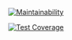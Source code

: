 [![Maintainability](https://api.codeclimate.com/v1/badges/0bf9c39e3012f26c43e0/maintainability)](https://codeclimate.com/github/MagayAlex/frontend-project-lvl2/maintainability)

[![Test Coverage](https://api.codeclimate.com/v1/badges/0bf9c39e3012f26c43e0/test_coverage)](https://codeclimate.com/github/MagayAlex/frontend-project-lvl2/test_coverage)